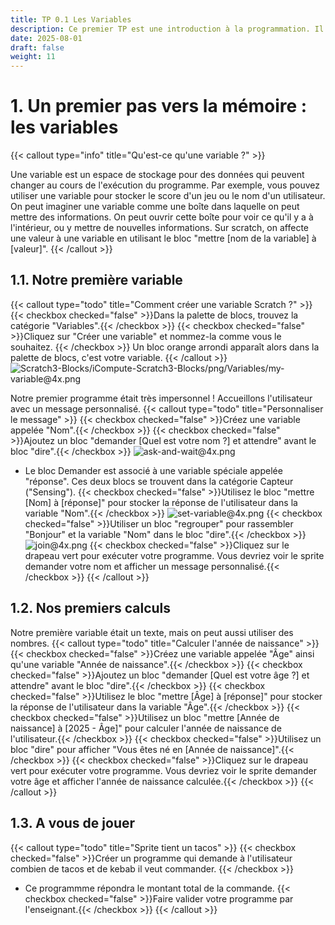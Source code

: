 ```yaml
---
title: TP 0.1 Les Variables
description: Ce premier TP est une introduction à la programmation. Il utilise le langage scratch.
date: 2025-08-01
draft: false
weight: 11
---
```



# 1. Un premier pas vers la mémoire : les variables 
{{< callout type="info" title="Qu'est-ce qu'une variable ?" >}}

Une variable est un espace de stockage pour des données qui peuvent changer au cours de l'exécution du programme. Par exemple, vous pouvez utiliser une variable pour stocker le score d'un jeu ou le nom d'un utilisateur.
On peut imaginer une variable comme une boîte dans laquelle on peut mettre des informations. On peut ouvrir cette boîte pour voir ce qu'il y a à l'intérieur, ou y mettre de nouvelles informations.
Sur scratch, on affecte une valeur à une variable en utilisant le bloc "mettre [nom de la variable] à [valeur]".
{{< /callout >}}


## 1.1. Notre première variable
{{< callout type="todo" title="Comment créer une variable Scratch ?" >}}
{{< checkbox checked="false" >}}Dans la palette de blocs, trouvez la catégorie "Variables".{{< /checkbox >}}
{{< checkbox checked="false" >}}Cliquez sur "Créer une variable" et nommez-la comme vous le souhaitez.   {{< /checkbox >}}
Un bloc orange arrondi apparaît alors dans la palette de blocs, c'est votre variable.
{{< /callout >}}
![Scratch3-Blocks/iCompute-Scratch3-Blocks/png/Variables/my-variable@4x.png](/cours/Scratch3-Blocks/iCompute-Scratch3-Blocks/png/Variables/my-variable@4x.png)


Notre premier programme était très impersonnel ! Accueillons l'utilisateur avec un message personnalisé. 
{{< callout type="todo" title="Personnaliser le message" >}}
{{< checkbox checked="false" >}}Créez une variable appelée "Nom".{{< /checkbox >}}
{{< checkbox checked="false" >}}Ajoutez un bloc "demander [Quel est votre nom ?] et attendre" avant le bloc "dire".{{< /checkbox >}}
![ask-and-wait@4x.png](/cours/ask-and-wait@4x.png)
- Le bloc Demander est associé à une variable spéciale appelée "réponse". Ces deux blocs se trouvent dans la catégorie Capteur ("Sensing").
{{< checkbox checked="false" >}}Utilisez le bloc "mettre [Nom] à [réponse]" pour stocker la réponse de l'utilisateur dans la variable "Nom".{{< /checkbox >}}
 ![set-variable@4x.png](/cours/set-variable@4x.png)
{{< checkbox checked="false" >}}Utiliser un bloc "regrouper" pour rassembler "Bonjour" et la variable "Nom" dans le bloc "dire".{{< /checkbox >}}
![join@4x.png](/cours/join@4x.png)
{{< checkbox checked="false" >}}Cliquez sur le drapeau vert pour exécuter votre programme. Vous devriez voir le sprite demander votre nom et afficher un message personnalisé.{{< /checkbox >}}
{{< /callout >}}

## 1.2. Nos premiers calculs 
Notre première variable était un texte, mais on peut aussi utiliser des nombres.
{{< callout type="todo" title="Calculer l'année de naissance" >}}
{{< checkbox checked="false" >}}Créez une variable appelée "Âge" ainsi qu'une variable "Année de naissance".{{< /checkbox >}}
{{< checkbox checked="false" >}}Ajoutez un bloc "demander [Quel est votre âge ?] et attendre" avant le bloc "dire".{{< /checkbox >}}
{{< checkbox checked="false" >}}Utilisez le bloc "mettre [Âge] à [réponse]" pour stocker la réponse de l'utilisateur dans la variable "Âge".{{< /checkbox >}}
{{< checkbox checked="false" >}}Utilisez un bloc "mettre [Année de naissance] à [2025 - Âge]" pour calculer l'année de naissance de l'utilisateur.{{< /checkbox >}}
{{< checkbox checked="false" >}}Utilisez un bloc "dire" pour afficher "Vous êtes né en [Année de naissance]".{{< /checkbox >}}
{{< checkbox checked="false" >}}Cliquez sur le drapeau vert pour exécuter votre programme. Vous devriez voir le sprite demander votre âge et afficher l'année de naissance calculée.{{< /checkbox >}}
{{< /callout >}}

## 1.3. A vous de jouer 

{{< callout type="todo" title="Sprite tient un tacos" >}}
{{< checkbox checked="false" >}}Créer un programme qui demande à l'utilisateur combien de tacos et de kebab il veut commander. {{< /checkbox >}}
- Ce programmme répondra le montant total de la commande.
{{< checkbox checked="false" >}}Faire valider votre programme par l'enseignant.{{< /checkbox >}}
{{< /callout >}}